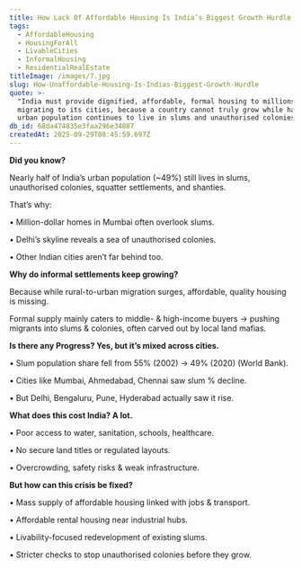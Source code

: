 ```yaml
---
title: How Lack Of Affordable Housing Is India’s Biggest Growth Hurdle
tags:
  - AffordableHousing
  - HousingForAll
  - LivableCities
  - InformalHousing
  - ResidentialRealEstate
titleImage: /images/7.jpg
slug: How-Unaffordable-Housing-Is-Indias-Biggest-Growth-Hurdle
quote: >-
  "India must provide dignified, affordable, formal housing to millions
  migrating to its cities, because a country cannot truly grow while half its
  urban population continues to live in slums and unauthorised colonies."
db_id: 68da474835e3faa296e34087
createdAt: 2025-09-29T08:45:59.697Z
---
```


**Did you know?**

Nearly half of India’s urban population (\~49%) still lives in slums, unauthorised colonies, squatter settlements, and shanties.

That’s why:

•	Million-dollar homes in Mumbai often overlook slums.

•	Delhi’s skyline reveals a sea of unauthorised colonies.

•	Other Indian cities aren’t far behind too.

**Why do informal settlements keep growing?**

Because while rural-to-urban migration surges, affordable, quality housing is missing.

Formal supply mainly caters to middle- & high-income buyers → pushing migrants into slums & colonies, often carved out by local land mafias.

**Is there any Progress? Yes, but it’s mixed across cities.**

•	Slum population share fell from 55% (2002) → 49% (2020) (World Bank).

•	Cities like Mumbai, Ahmedabad, Chennai saw slum % decline.

•	But Delhi, Bengaluru, Pune, Hyderabad actually saw it rise.

**What does this cost India? A lot.**

•	Poor access to water, sanitation, schools, healthcare.

•	No secure land titles or regulated layouts.

•	Overcrowding, safety risks & weak infrastructure.

**But how can this crisis be fixed?**

•	Mass supply of affordable housing linked with jobs & transport.

•	Affordable rental housing near industrial hubs.

•	Livability-focused redevelopment of existing slums.

•	Stricter checks to stop unauthorised colonies before they grow.
